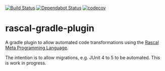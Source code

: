 [![Build Status](https://travis-ci.org/mleegwt/rascal-gradle-plugin.svg?branch=master)](https://travis-ci.org/mleegwt/rascal-gradle-plugin) [![Dependabot Status](https://api.dependabot.com/badges/status?host=github&repo=mleegwt/rascal-gradle-plugin)](https://dependabot.com)
[![codecov](https://codecov.io/gh/mleegwt/rascal-gradle-plugin/branch/master/graph/badge.svg)](https://codecov.io/gh/mleegwt/rascal-gradle-plugin)

# rascal-gradle-plugin

A gradle plugin to allow automated code transformations using the [Rascal Meta Programming Language](https://www.rascal-mpl.org/help/).

The intention is to allow migrations, e.g. JUnit 4 to 5 to be automated. This is work in progress.

